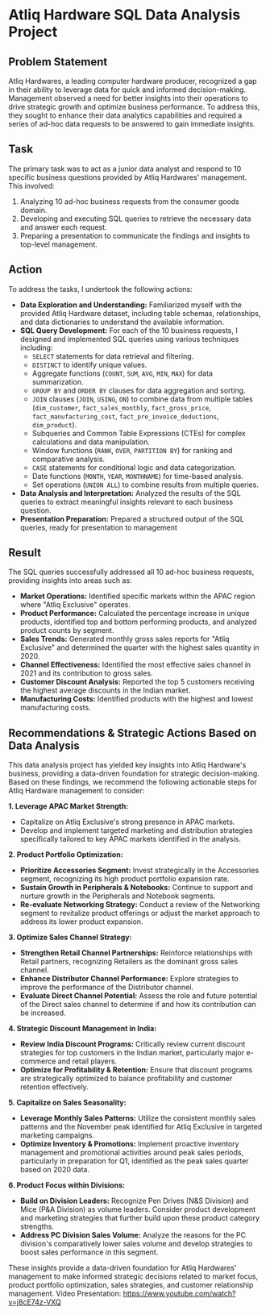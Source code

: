 # Atliq Hardware SQL Data Analysis Project

## Problem Statement

Atliq Hardwares, a leading computer hardware producer, recognized a gap in their ability to leverage data for quick and informed decision-making.  Management observed a need for better insights into their operations to drive strategic growth and optimize business performance.  To address this, they sought to enhance their data analytics capabilities and required a series of ad-hoc data requests to be answered to gain immediate insights.

## Task

The primary task was to act as a junior data analyst and respond to 10 specific business questions provided by Atliq Hardwares' management. This involved:

1.  Analyzing 10 ad-hoc business requests from the consumer goods domain.
2.  Developing and executing SQL queries to retrieve the necessary data and answer each request.
3.  Preparing a presentation to communicate the findings and insights to top-level management.

## Action

To address the tasks, I undertook the following actions:

*   **Data Exploration and Understanding:**  Familiarized myself with the provided Atliq Hardware dataset, including table schemas, relationships, and data dictionaries to understand the available information.
*   **SQL Query Development:** For each of the 10 business requests, I designed and implemented SQL queries using various techniques including:
    *   `SELECT` statements for data retrieval and filtering.
    *   `DISTINCT` to identify unique values.
    *   Aggregate functions (`COUNT`, `SUM`, `AVG`, `MIN`, `MAX`) for data summarization.
    *   `GROUP BY` and `ORDER BY` clauses for data aggregation and sorting.
    *   `JOIN` clauses (`JOIN`, `USING`, `ON`) to combine data from multiple tables (`dim_customer`, `fact_sales_monthly`, `fact_gross_price`, `fact_manufacturing_cost`, `fact_pre_invoice_deductions`, `dim_product`).
    *   Subqueries and Common Table Expressions (CTEs) for complex calculations and data manipulation.
    *   Window functions (`RANK`, `OVER`, `PARTITION BY`) for ranking and comparative analysis.
    *   `CASE` statements for conditional logic and data categorization.
    *   Date functions (`MONTH`, `YEAR`, `MONTHNAME`) for time-based analysis.
    *   Set operations (`UNION ALL`) to combine results from multiple queries.
*   **Data Analysis and Interpretation:** Analyzed the results of the SQL queries to extract meaningful insights relevant to each business question.
*   **Presentation Preparation:**  Prepared a structured output of the SQL queries, ready for presentation to management

## Result

The SQL queries successfully addressed all 10 ad-hoc business requests, providing insights into areas such as:

*   **Market Operations:** Identified specific markets within the APAC region where "Atliq Exclusive" operates.
*   **Product Performance:** Calculated the percentage increase in unique products, identified top and bottom performing products, and analyzed product counts by segment.
*   **Sales Trends:**  Generated monthly gross sales reports for "Atliq Exclusive" and determined the quarter with the highest sales quantity in 2020.
*   **Channel Effectiveness:** Identified the most effective sales channel in 2021 and its contribution to gross sales.
*   **Customer Discount Analysis:**  Reported the top 5 customers receiving the highest average discounts in the Indian market.
*   **Manufacturing Costs:**  Identified products with the highest and lowest manufacturing costs.

## Recommendations & Strategic Actions Based on Data Analysis

This data analysis project has yielded key insights into Atliq Hardware's business, providing a data-driven foundation for strategic decision-making.  Based on these findings, we recommend the following actionable steps for Atliq Hardware management to consider:

**1. Leverage APAC Market Strength:**

*   Capitalize on Atliq Exclusive's strong presence in APAC markets.
*   Develop and implement targeted marketing and distribution strategies specifically tailored to key APAC markets identified in the analysis.

**2. Product Portfolio Optimization:**

*   **Prioritize Accessories Segment:**  Invest strategically in the Accessories segment, recognizing its high product portfolio expansion rate.
*   **Sustain Growth in Peripherals & Notebooks:** Continue to support and nurture growth in the Peripherals and Notebook segments.
*   **Re-evaluate Networking Strategy:**  Conduct a review of the Networking segment to revitalize product offerings or adjust the market approach to address its lower product expansion.

**3. Optimize Sales Channel Strategy:**

*   **Strengthen Retail Channel Partnerships:** Reinforce relationships with Retail partners, recognizing Retailers as the dominant gross sales channel.
*   **Enhance Distributor Channel Performance:** Explore strategies to improve the performance of the Distributor channel.
*   **Evaluate Direct Channel Potential:**  Assess the role and future potential of the Direct sales channel to determine if and how its contribution can be increased.

**4. Strategic Discount Management in India:**

*   **Review India Discount Programs:** Critically review current discount strategies for top customers in the Indian market, particularly major e-commerce and retail players.
*   **Optimize for Profitability & Retention:** Ensure that discount programs are strategically optimized to balance profitability and customer retention effectively.

**5. Capitalize on Sales Seasonality:**

*   **Leverage Monthly Sales Patterns:** Utilize the consistent monthly sales patterns and the November peak identified for Atliq Exclusive in targeted marketing campaigns.
*   **Optimize Inventory & Promotions:** Implement proactive inventory management and promotional activities around peak sales periods, particularly in preparation for Q1, identified as the peak sales quarter based on 2020 data.

**6. Product Focus within Divisions:**

*   **Build on Division Leaders:**  Recognize Pen Drives (N&S Division) and Mice (P&A Division) as volume leaders. Consider product development and marketing strategies that further build upon these product category strengths.
*   **Address PC Division Sales Volume:** Analyze the reasons for the PC division's comparatively lower sales volume and develop strategies to boost sales performance in this segment.

These insights provide a data-driven foundation for Atliq Hardwares' management to make informed strategic decisions related to market focus, product portfolio optimization, sales strategies, and customer relationship management.
Video Presentation: https://www.youtube.com/watch?v=j8cE74z-VXQ
